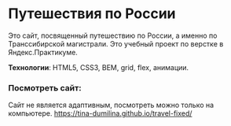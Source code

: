 # Путешествия по России

Это сайт, посвященный путешествию по России, а именно по Транссибирской магистрали. Это учебный проект по верстке в Яндекс.Практикуме. 

**Технологии**: HTML5, CSS3, BEM, grid, flex, анимации.

### Посмотреть сайт:
Сайт не является адаптивным, посмотреть можно только на компьютере.
https://tina-dumilina.github.io/travel-fixed/
